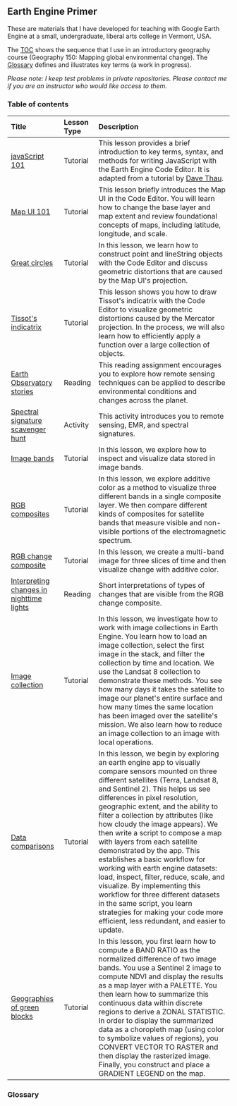 ## Earth Engine Primer  

These are materials that I have developed for teaching with Google Earth Engine at a small, undergraduate, liberal arts college in Vermont, USA.  

The [TOC](#table-of-contents) shows the sequence that I use in an introductory geography course (Geography 150: Mapping global environmental change). The [Glossary](#glossary) defines and illustrates key terms (a work in progress).  

_Please note: I keep test problems in private repositories. Please contact me if you are an instructor who would like access to them._    

### Table of contents

| Title | Lesson Type | Description |
| :--- | :--- | :--- |
| [javaScript 101](lessons/javaScript101.md) | Tutorial | This lesson provides a brief introduction to key terms, syntax, and methods for writing JavaScript with the Earth Engine Code Editor. It is adapted from a tutorial by [Dave Thau](https://www.worldwildlife.org/experts/dave-thau). |
| [Map UI 101](lessons/mapUI101.md) | Tutorial | This lesson briefly introduces the Map UI in the Code Editor. You will learn how to change the base layer and map extent and review foundational concepts of maps, including latitude, longitude, and scale. |
| [Great circles](lessons/greatCircles.md) | Tutorial | In this lesson, we learn how to construct point and lineString objects with the Code Editor and discuss geometric distortions that are caused by the Map UI's projection. |
| [Tissot's indicatrix](lessons/tissot.md) | Tutorial | This lesson shows you how to draw Tissot's indicatrix with the Code Editor to visualize geometric distortions caused by the Mercator projection. In the process, we will also learn how to efficiently apply a function over a large collection of objects. |  
| [Earth Observatory stories](readings/earth_observatory.md) | Reading | This reading assignment encourages you to explore how remote sensing techniques can be applied to describe environmental conditions and changes across the planet. |  
| [Spectral signature scavenger hunt](activities/spectral_signatures.md)| Activity | This activity introduces you to remote sensing, EMR, and spectral signatures. |
| [Image bands](lessons/image_bands.md) | Tutorial | In this lesson, we explore how to inspect and visualize data stored in image bands. |
| [RGB composites](lessons/RGB_composites.md) | Tutorial | In this lesson, we explore additive color as a method to visualize three different bands in a single composite layer. We then compare different kinds of composites for satellite bands that measure visible and non-visible portions of the electromagnetic spectrum. |
| [RGB change composite](lessons/RGB_nighttime_lights.md) | Tutorial | In this lesson, we create a multi-band image for three slices of time and then visualize change with additive color. |
| [Interpreting changes in nighttime lights](readings/rgbLights/lights.md) | Reading | Short interpretations of types of changes that are visible from the RGB change composite. |
| [Image collection](lessons/image_collections_L8.md) | Tutorial | In this lesson, we investigate how to work with image collections in Earth Engine. You learn how to load an image collection, select the first image in the stack, and filter the collection by time and location. We use the Landsat 8 collection to demonstrate these methods. You see how many days it takes the satellite to image our planet's entire surface and how many times the same location has been imaged over the satellite's mission. We also learn how to reduce an image collection to an image with local operations. |
| [Data comparisons](lessons/comparingDatasets.md) | Tutorial | In this lesson, we begin by exploring an earth engine app to visually compare sensors mounted on three different satellites (Terra, Landsat 8, and Sentinel 2). This helps us see differences in pixel resolution, geographic extent, and the ability to filter a collection by attributes (like how cloudy the image appears). We then write a script to compose a map with layers from each satellite demonstrated by the app. This establishes a basic workflow for working with earth engine datasets: load, inspect, filter, reduce, scale, and visualize. By implementing this workflow for three different datasets in the same script, you learn strategies for making your code more efficient, less redundant, and easier to update.  |
| [Geographies of green blocks](lessons/ratio_and_zonal.md) | Tutorial | In this lesson, you first learn how to compute a BAND RATIO as the normalized difference of two image bands. You use a Sentinel 2 image to compute NDVI and display the results as a map layer with a PALETTE. You then learn how to summarize this continuous data within discrete regions to derive a ZONAL STATISTIC. In order to display the summarized data as a choropleth map (using color to symbolize values of regions), you CONVERT VECTOR TO RASTER and then display the rasterized image. Finally, you construct and place a GRADIENT LEGEND on the map. |

### Glossary
